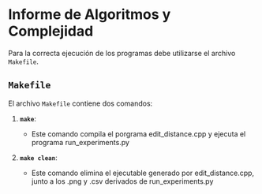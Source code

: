# Informe de Algoritmos y Complejidad

Para la correcta ejecución de los programas debe utilizarse el archivo `Makefile`.

## `Makefile`

El archivo `Makefile` contiene dos comandos:

1. **`make`**: 
   - Este comando compila el porgrama edit_distance.cpp y ejecuta el programa run_experiments.py 
   
2. **`make clean`**:
   - Este comando elimina el ejecutable generado por edit_distance.cpp, junto a los .png y .csv derivados de run_experiments.py